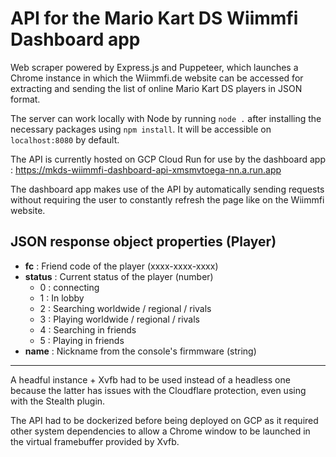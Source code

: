 # API for the Mario Kart DS Wiimmfi Dashboard app

Web scraper powered by Express.js and Puppeteer, which launches a Chrome instance in which the Wiimmfi.de website can be accessed for extracting and sending the list of online Mario Kart DS players in JSON format.

The server can work locally with Node by running `node .` after installing the necessary packages using `npm install`. It will be accessible on `localhost:8080` by default. 

The API is currently hosted on GCP Cloud Run for use by the dashboard app : https://mkds-wiimmfi-dashboard-api-xmsmvtoega-nn.a.run.app

The dashboard app makes use of the API by automatically sending requests without requiring the user to constantly refresh the page like on the Wiimmfi website.

## JSON response object properties (Player)

- **fc** : Friend code of the player (xxxx-xxxx-xxxx)
- **status** : Current status of the player (number)
	- 0 : connecting
	- 1 : In lobby
	- 2 : Searching worldwide / regional / rivals
	- 3 : Playing worldwide / regional / rivals
	- 4 : Searching in friends
	- 5 : Playing in friends
- **name** : Nickname from the console's firmmware (string)

---

A headful instance + Xvfb had to be used instead of a headless one because the latter has issues with the Cloudflare protection, even using with the Stealth plugin.

The API had to be dockerized before being deployed on GCP as it required other system dependencies to allow a Chrome window to be launched in the virtual framebuffer provided by Xvfb.
